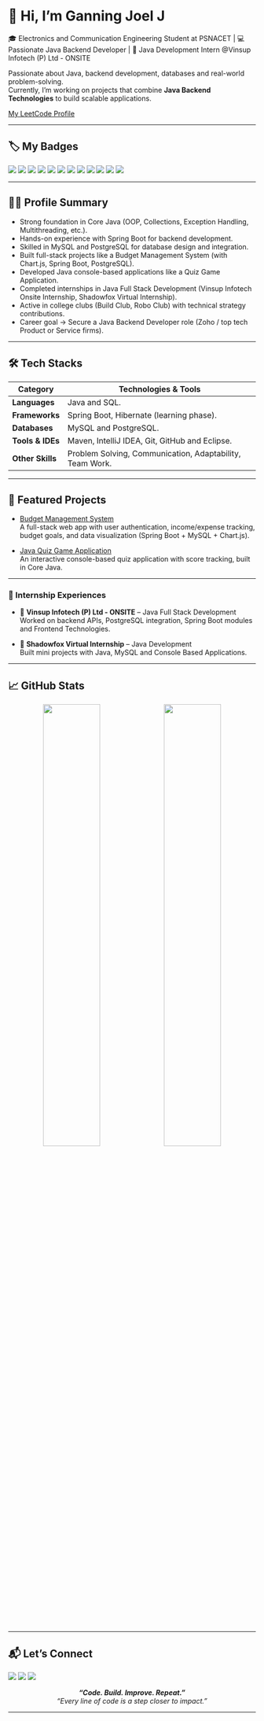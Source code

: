 # 👋 Hi, I’m Ganning Joel J

🎓 Electronics and Communication Engineering Student at PSNACET | 💻 Passionate Java Backend Developer | 🚀 Java Development Intern @Vinsup Infotech (P) Ltd - ONSITE

Passionate about Java, backend development, databases and real-world problem-solving.  
Currently, I’m working on projects that combine **Java Backend Technologies** to build scalable applications.

[My LeetCode Profile](https://leetcode.com/u/GanningJoelDev169/)

---

## 🏷️ My Badges

<p align="left">
  <img src="https://img.shields.io/badge/Java-ED8B00?style=for-the-badge&logo=java&logoColor=white"/>
  <img src="https://img.shields.io/badge/Spring%20Boot-6DB33F?style=for-the-badge&logo=springboot&logoColor=white"/>
  <img src="https://img.shields.io/badge/MySQL-4479A1?style=for-the-badge&logo=mysql&logoColor=white"/>
  <img src="https://img.shields.io/badge/PostgreSQL-E34F26?style=for-the-badge&logo=postgresql&logoColor=white"/>
  <img src="https://img.shields.io/badge/Render-1572B6?style=for-the-badge&logo=render&logoColor=white"/>
  <img src="https://img.shields.io/badge/AWS-F7DF1E?style=for-the-badge&logo=AWS&logoColor=black"/>
  <img src="https://img.shields.io/badge/Postman-1572B6?style=for-the-badge&logo=postman&logoColor=white"/>
  <img src="https://img.shields.io/badge/Git-F05032?style=for-the-badge&logo=git&logoColor=white"/>
  <img src="https://img.shields.io/badge/GitHub-181717?style=for-the-badge&logo=github&logoColor=white"/>
  <img src="https://img.shields.io/badge/IntelliJ%20IDEA-1572B6?style=for-the-badge&logo=intellijidea&logoColor=white"/>
  <img src="https://img.shields.io/badge/Eclipse-000000?style=for-the-badge&logo=eclipse&logoColor=white"/>
  <img src="https://img.shields.io/badge/Visual%20Studio%20Code-4479A1?style=for-the-badge&logo=visualstudiocode&logoColor=white"/>
</p>

---

## 🧑‍💻 Profile Summary

- Strong foundation in Core Java (OOP, Collections, Exception Handling, Multithreading, etc.).
- Hands-on experience with Spring Boot for backend development.
- Skilled in MySQL and PostgreSQL for database design and integration.
- Built full-stack projects like a Budget Management System (with Chart.js, Spring Boot, PostgreSQL).
- Developed Java console-based applications like a Quiz Game Application.
- Completed internships in Java Full Stack Development (Vinsup Infotech Onsite Internship, Shadowfox Virtual Internship).
- Active in college clubs (Build Club, Robo Club) with technical strategy contributions.
- Career goal → Secure a Java Backend Developer role (Zoho / top tech Product or Service firms).

---

## 🛠️ Tech Stacks

| Category        | Technologies & Tools                                      |
|-----------------|-----------------------------------------------------------|
| **Languages**   | Java and SQL.                                             |
| **Frameworks**  | Spring Boot, Hibernate (learning phase).                  |
| **Databases**   | MySQL and PostgreSQL.                                     |
| **Tools & IDEs**| Maven, IntelliJ IDEA, Git, GitHub and Eclipse.            |
| **Other Skills**| Problem Solving, Communication, Adaptability, Team Work.  |

---

## 📌 Featured Projects

- [Budget Management System](https://github.com/GanningJoel-05/Budget-Management-System)  
  A full-stack web app with user authentication, income/expense tracking, budget goals, and data visualization (Spring Boot + MySQL + Chart.js).

- [Java Quiz Game Application](https://github.com/GanningJoel-05/Java-Quiz-Game)  
  An interactive console-based quiz application with score tracking, built in Core Java.
  
---

### 💼 Internship Experiences

- 🧪 **Vinsup Infotech (P) Ltd - ONSITE** – Java Full Stack Development  
  Worked on backend APIs, PostgreSQL integration, Spring Boot modules and Frontend Technologies.

- 🧪 **Shadowfox Virtual Internship** – Java Development  
  Built mini projects with Java, MySQL and Console Based Applications.
  
---

## 📈 GitHub Stats

<p align="center">
  <img src="https://github-readme-stats.vercel.app/api?username=GanningJoel-05&show_icons=true&theme=radical" width="48%" />
  <img src="https://github-readme-streak-stats.herokuapp.com/?user=GanningJoel-05&theme=radical" width="48%" />
  <img sec="https://github-readme-stats.vercel.app/api/top-langs/?username=GanningJoel-05&layout=compact&theme=radical" width="48%" />
</p>

---

## 📬 Let’s Connect

<p align="left">
  <a href="mailto:ganningjoel169@gmail.com"><img src="https://img.shields.io/badge/Gmail-D14836?style=flat&logo=gmail&logoColor=white"/></a>
  <a href="https://www.linkedin.com/in/ganningjoelj1609" target="_blank"><img src="https://img.shields.io/badge/LinkedIn-blue?style=flat&logo=linkedin&logoColor=white"/></a>
  <a href="https://github.com/GanningJoel-05" target="_blank"><img src="https://img.shields.io/badge/GitHub-181717?style=flat&logo=github&logoColor=white"/></a>
</p>

<p align="center">
  <strong><em>“Code. Build. Improve. Repeat.”</em></strong><br>
  <em>“Every line of code is a step closer to impact.”</em>
</p>

---
